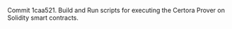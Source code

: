 Commit 1caa521.                    Build and Run scripts for executing the Certora Prover on Solidity smart contracts.